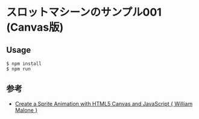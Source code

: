 スロットマシーンのサンプル001 (Canvas版)
================

Usage
-------

```
$ npm install
$ npm run
```

参考
--------

- [Create a Sprite Animation with HTML5 Canvas and JavaScript { William Malone }](http://www.williammalone.com/articles/create-html5-canvas-javascript-sprite-animation/)

